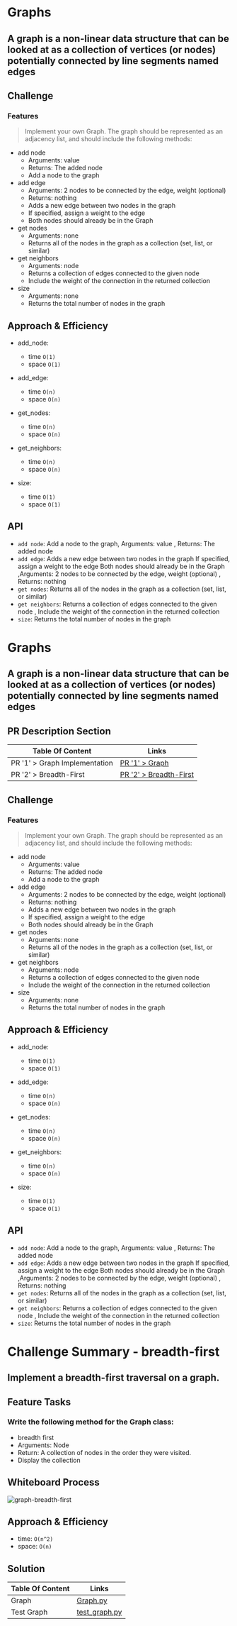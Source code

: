 # Graphs
<!-- Short summary or background information -->
## A graph is a non-linear data structure that can be looked at as a collection of vertices (or nodes) potentially connected by line segments named edges

## Challenge
<!-- Description of the challenge -->
### Features

> Implement your own Graph. The graph should be represented as an adjacency list, and should include the following methods:

* add node
  * Arguments: value
  * Returns: The added node
  * Add a node to the graph
* add edge
  * Arguments: 2 nodes to be connected by the edge, weight (optional)
  * Returns: nothing
  * Adds a new edge between two nodes in the graph
  * If specified, assign a weight to the edge
  * Both nodes should already be in the Graph
* get nodes
  * Arguments: none
  * Returns all of the nodes in the graph as a collection (set, list, or similar)
* get neighbors
  * Arguments: node
  * Returns a collection of edges connected to the given node
  * Include the weight of the connection in the returned collection
* size
  * Arguments: none
  * Returns the total number of nodes in the graph

## Approach & Efficiency
<!-- What approach did you take? Why? What is the Big O space/time for this approach? -->
* add_node:
  * time `O(1)`
  * space `O(1)`
  
* add_edge:
  * time `O(n)`
  * space `O(n)`

* get_nodes:
  * time `O(n)`
  * space `O(n)`

* get_neighbors:
  * time `O(n)`
  * space `O(n)`

* size:
  * time `O(1)`
  * space `O(1)`

## API
<!-- Description of each method publicly available in your Graph -->
* `add node`: Add a node to the graph, Arguments: value , Returns: The added node
* `add edge`: Adds a new edge between two nodes in the graph If specified, assign a weight to the edge Both nodes should already be in the Graph ,Arguments: 2 nodes to be connected by the edge, weight (optional) , Returns: nothing
* `get nodes`: Returns all of the nodes in the graph as a collection (set, list, or similar)
* `get neighbors`: Returns a collection of edges connected to the given node , Include the weight of the connection in the returned collection
* `size`: Returns the total number of nodes in the graph


# Graphs
<!-- Short summary or background information -->
## A graph is a non-linear data structure that can be looked at as a collection of vertices (or nodes) potentially connected by line segments named edges

## PR Description Section

| Table Of Content              | Links                                                                                                |
| ----------------------------- | ---------------------------------------------------------------------------------------------------- |
| PR '1' > Graph Implementation | [PR '1' > Graph](https://github.com/YousefAbuJalboush/data-structures-and-algorithms-python/pull/40) |
| PR '2' > Breadth-First | [PR '2' > Breadth-First](https://github.com/YousefAbuJalboush/data-structures-and-algorithms-python/pull/42) |

## Challenge
<!-- Description of the challenge -->
### Features

> Implement your own Graph. The graph should be represented as an adjacency list, and should include the following methods:

* add node
  * Arguments: value
  * Returns: The added node
  * Add a node to the graph
* add edge
  * Arguments: 2 nodes to be connected by the edge, weight (optional)
  * Returns: nothing
  * Adds a new edge between two nodes in the graph
  * If specified, assign a weight to the edge
  * Both nodes should already be in the Graph
* get nodes
  * Arguments: none
  * Returns all of the nodes in the graph as a collection (set, list, or similar)
* get neighbors
  * Arguments: node
  * Returns a collection of edges connected to the given node
  * Include the weight of the connection in the returned collection
* size
  * Arguments: none
  * Returns the total number of nodes in the graph

## Approach & Efficiency
<!-- What approach did you take? Why? What is the Big O space/time for this approach? -->
* add_node:
  * time `O(1)`
  * space `O(1)`
  
* add_edge:
  * time `O(n)`
  * space `O(n)`

* get_nodes:
  * time `O(n)`
  * space `O(n)`

* get_neighbors:
  * time `O(n)`
  * space `O(n)`

* size:
  * time `O(1)`
  * space `O(1)`

## API
<!-- Description of each method publicly available in your Graph -->
* `add node`: Add a node to the graph, Arguments: value , Returns: The added node
* `add edge`: Adds a new edge between two nodes in the graph If specified, assign a weight to the edge Both nodes should already be in the Graph ,Arguments: 2 nodes to be connected by the edge, weight (optional) , Returns: nothing
* `get nodes`: Returns all of the nodes in the graph as a collection (set, list, or similar)
* `get neighbors`: Returns a collection of edges connected to the given node , Include the weight of the connection in the returned collection
* `size`: Returns the total number of nodes in the graph



# Challenge Summary - breadth-first
<!-- Description of the challenge -->
## Implement a breadth-first traversal on a graph.

## Feature Tasks

### Write the following method for the Graph class:

* breadth first
* Arguments: Node
* Return: A collection of nodes in the order they were visited.
* Display the collection

## Whiteboard Process
<!-- Embedded whiteboard image -->
![graph-breadth-first](img/graph-breadth-first.jpg)

## Approach & Efficiency
<!-- What approach did you take? Why? What is the Big O space/time for this approach? -->
* time: `O(n^2)`
* space: `O(n)`

## Solution
<!-- Show how to run your code, and examples of it in action -->
| Table Of Content | Links                                |
| ---------------- | ------------------------------------ |
| Graph            | [Graph.py](graph/graph.py)           |
| Test Graph       | [test_graph.py](tests/test_graph.py) |